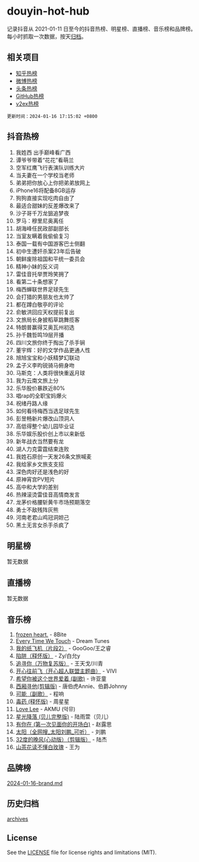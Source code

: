 # douyin-hot-hub

记录抖音从 2021-01-11 日至今的抖音热榜、明星榜、直播榜、音乐榜和品牌榜。每小时抓取一次数据，按天[归档](archives)。

## 相关项目

- [知乎热榜](https://github.com/lonnyzhang423/zhihu-hot-hub)
- [微博热榜](https://github.com/lonnyzhang423/weibo-hot-hub)
- [头条热榜](https://github.com/lonnyzhang423/toutiao-hot-hub)
- [GitHub热榜](https://github.com/lonnyzhang423/github-hot-hub)
- [v2ex热榜](https://github.com/lonnyzhang423/v2ex-hot-hub)


`更新时间：2024-01-16 17:15:02 +0800`

## 抖音热榜

1. 我姓西 出手巅峰看广西
1. 谭爷爷带着“花花”看萌兰
1. 空军红鹰飞行表演队训练大片
1. 当夫妻在一个学校当老师
1. 弟弟把你放心上你把弟弟放网上
1. iPhone16将配备8GB运存
1. 狗狗直接实现吃肉自由了
1. 最适合甜妹的反差爆改来了
1. 沙子哥千万龙狙追梦夜
1. 罗马：穆里尼奥离任
1. 胡海峰任民政部副部长
1. 当室友瞒着我偷偷复习
1. 泰国一载有中国游客巴士侧翻
1. 初中生遭奸杀案23年后告破
1. 朝鲜废除祖国和平统一委员会
1. 精神小妹的反义词
1. 雷佳音托举贾玲笑拥了
1. 看第二十条想家了
1. 梅西蝉联世界足球先生
1. 会打猎的男朋友也太帅了
1. 都在蹲白敬亭的评论
1. 俞敏洪回应天权提前复出
1. 文旅局长身披稻草跳舞揽客
1. 特朗普赢得艾奥瓦州初选
1. 孙千魏哲鸣19层开播
1. 四川文旅你终于掏出了杀手锏
1. 董宇辉：好的文学作品更通人性
1. 旭旭宝宝和小妖精梦幻联动
1. 孟子义李昀锐骑马俯身吻
1. 马斯克：人类将很快重返月球
1. 我为云南文旅上分
1. 乐华股价暴跌近80%
1. 唱rap的全职宝妈爆火
1. 祝绪丹路人缘
1. 如何看待梅西当选足球先生
1. 彭昱畅新片爆改山顶洞人
1. 高低得整个幼儿园毕业证
1. 乐华娱乐股价创上市以来新低
1. 新年战衣当然要有龙
1. 湖人力克雷霆结束连败
1. 我姓石原创一天发26条文旅喊麦
1. 我给家乡文旅支支招
1. 深色肉好还是浅色的好
1. 原神宵宫PV短片
1. 高中和大学的差别
1. 热辣滚烫雷佳音高情商发言
1. 龙茅价格腰斩黄牛市场预期落空
1. 勇士不敌残阵灰熊
1. 河南老君山鸡冠洞妲己
1. 黑土无言女杀手杀疯了

## 明星榜

暂无数据

## 直播榜

暂无数据

## 音乐榜

1. [frozen heart.](https://sf86-cdn-tos.douyinstatic.com/obj/tos-cn-ve-2774/oIIWJfyjIACZA9zQMtnJ6hQQhFC4vhCupoRBsO) - 8Bite
1. [Every Time We Touch](https://sf86-cdn-tos.douyinstatic.com/obj/tos-cn-ve-2774/ogN6lUKQeBBfEVhIOMikG1CcJjugxk1tztZyhP) - Dream Tunes
1. [我的纸飞机（片段2）](https://sf86-cdn-tos.douyinstatic.com/obj/tos-cn-ve-2774/oM2ZrKcg2CD5AeRB2gkeXOFB1IxAGJdZPazYHf) - GooGoo/王之睿
1. [陷阱（释怀版）](https://sf6-cdn-tos.douyinstatic.com/obj/tos-cn-ve-2774/oE8C21LeZrzKLDFfQYgMzx4GAIHageG5IzayY7) - Zy/白允y
1. [追寻你（万物复苏版）](https://sf3-cdn-tos.douyinstatic.com/obj/tos-cn-ve-2774/oYeAZJsbjIDit9APmBg8u6uDUQnHmoCf3gbo74) - 王天戈/川青
1. [开心往前飞（开心超人联盟主题曲）](https://sf6-cdn-tos.douyinstatic.com/obj/tos-cn-ve-2774/9d8fb7c82cf1421fb93a9fe925275e0a) - VIVI
1. [希望你被这个世界爱着 (副歌)](https://sf86-cdn-tos.douyinstatic.com/obj/tos-cn-ve-2774/oUHCmWQfZlE3QQBKBeD8rCFLpJzPgCpImhsxMt) - 许亚童
1. [西厢寻他(剪辑版)](https://sf3-cdn-tos.douyinstatic.com/obj/tos-cn-ve-2774/oUsAVfAQKlRNxEv5qxvIB8o5qmIWUcXbzJKJhw) - 唐伯虎Annie、伯爵Johnny
1. [可能（副歌）](https://sf3-cdn-tos.douyinstatic.com/obj/tos-cn-ve-2774/cde1731888894259b333569393c2fb51) - 程响
1. [毒药 (释怀版)](https://sf3-cdn-tos.douyinstatic.com/obj/tos-cn-ve-2774/oYILMEAzspdZBIzy4frJNB8ZHPHWAhiwowd4Ad) - 周星星
1. [Love Lee](https://sf6-cdn-tos.douyinstatic.com/obj/tos-cn-ve-2774/o05GbkJGbCBTdDnMtB0fwOYgkeZp23vrWQDQBS) - AKMU (악뮤)
1. [星光降落 (贝儿完整版)](https://sf86-cdn-tos.douyinstatic.com/obj/tos-cn-ve-2774/okwB9hAwyAtsFFkFBzAX1hOOfQuIoMNs0W2Mwr) - 陆雨萱（贝儿）
1. [有你在 (第一次见面你的开场白)](https://sf86-cdn-tos.douyinstatic.com/obj/tos-cn-ve-2774/oAthrQ3ClJBfI57uBoFEgNDYtNCZ0TSYQQfxQ0) - 赵露思
1. [太阳（全网搜_太阳刘鹏_可听）](https://sf86-cdn-tos.douyinstatic.com/obj/tos-cn-ve-2774/ogWbyIQnlBFImVbeDocRdCIYtBHlbJXgfZMvgz) - 刘鹏
1. [32度的晚风(心动版）（剪辑版）](https://sf86-cdn-tos.douyinstatic.com/obj/tos-cn-ve-2774/owNyabsyWdzUulxhoJfK8IBXgp0UMQAHpvGh2B) - 陆杰
1. [山茶花读不懂白玫瑰](https://sf86-cdn-tos.douyinstatic.com/obj/tos-cn-ve-2774/osfn8B7DktrRHEPJgPCfDbw7QDQEkwC16BxZg9) - 王为

## 品牌榜

[2024-01-16-brand.md](archives/2024-01-16-brand.md)

## 历史归档

[archives](archives)

## License

See the [LICENSE](LICENSE) file for license rights and limitations (MIT).
